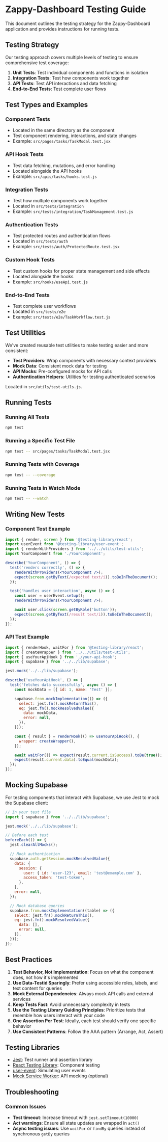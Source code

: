 # Zappy-Dashboard Testing Guide

This document outlines the testing strategy for the Zappy-Dashboard application and provides instructions for running tests.

## Testing Strategy

Our testing approach covers multiple levels of testing to ensure comprehensive test coverage:

1. **Unit Tests**: Test individual components and functions in isolation
2. **Integration Tests**: Test how components work together
3. **API Tests**: Test API interactions and data fetching
4. **End-to-End Tests**: Test complete user flows

## Test Types and Examples

### Component Tests

- Located in the same directory as the component
- Test component rendering, interactions, and state changes
- Example: `src/pages/tasks/TaskModal.test.jsx`

### API Hook Tests

- Test data fetching, mutations, and error handling
- Located alongside the API hooks
- Example: `src/apis/tasks/hooks.test.js`

### Integration Tests

- Test how multiple components work together
- Located in `src/tests/integration`
- Example: `src/tests/integration/TaskManagement.test.js`

### Authentication Tests

- Test protected routes and authentication flows
- Located in `src/tests/auth`
- Example: `src/tests/auth/ProtectedRoute.test.jsx`

### Custom Hook Tests

- Test custom hooks for proper state management and side effects
- Located alongside the hooks
- Example: `src/hooks/useApi.test.js`

### End-to-End Tests

- Test complete user workflows
- Located in `src/tests/e2e`
- Example: `src/tests/e2e/TaskWorkflow.test.js`

## Test Utilities

We've created reusable test utilities to make testing easier and more consistent:

- **Test Providers**: Wrap components with necessary context providers
- **Mock Data**: Consistent mock data for testing
- **API Mocks**: Pre-configured mocks for API calls
- **Authentication Helpers**: Utilities for testing authenticated scenarios

Located in `src/utils/test-utils.js`.

## Running Tests

### Running All Tests

```bash
npm test
```

### Running a Specific Test File

```bash
npm test -- src/pages/tasks/TaskModal.test.jsx
```

### Running Tests with Coverage

```bash
npm test -- --coverage
```

### Running Tests in Watch Mode

```bash
npm test -- --watch
```

## Writing New Tests

### Component Test Example

```jsx
import { render, screen } from '@testing-library/react';
import userEvent from '@testing-library/user-event';
import { renderWithProviders } from '../../utils/test-utils';
import YourComponent from './YourComponent';

describe('YourComponent', () => {
  test('renders correctly', () => {
    renderWithProviders(<YourComponent />);
    expect(screen.getByText(/expected text/i)).toBeInTheDocument();
  });

  test('handles user interaction', async () => {
    const user = userEvent.setup();
    renderWithProviders(<YourComponent />);

    await user.click(screen.getByRole('button'));
    expect(screen.getByText(/result text/i)).toBeInTheDocument();
  });
});
```

### API Test Example

```jsx
import { renderHook, waitFor } from '@testing-library/react';
import { createWrapper } from '../../utils/test-utils';
import { useYourApiHook } from './your-api-hook';
import { supabase } from '../../lib/supabase';

jest.mock('../../lib/supabase');

describe('useYourApiHook', () => {
  test('fetches data successfully', async () => {
    const mockData = [{ id: 1, name: 'Test' }];

    supabase.from.mockImplementation(() => ({
      select: jest.fn().mockReturnThis(),
      eq: jest.fn().mockResolvedValue({
        data: mockData,
        error: null,
      }),
    }));

    const { result } = renderHook(() => useYourApiHook(), {
      wrapper: createWrapper(),
    });

    await waitFor(() => expect(result.current.isSuccess).toBe(true));
    expect(result.current.data).toEqual(mockData);
  });
});
```

## Mocking Supabase

For testing components that interact with Supabase, we use Jest to mock the Supabase client:

```jsx
// In your test file
import { supabase } from '../../lib/supabase';

jest.mock('../../lib/supabase');

// Before each test
beforeEach(() => {
  jest.clearAllMocks();

  // Mock authentication
  supabase.auth.getSession.mockResolvedValue({
    data: {
      session: {
        user: { id: 'user-123', email: 'test@example.com' },
        access_token: 'test-token',
      },
    },
    error: null,
  });

  // Mock database queries
  supabase.from.mockImplementation((table) => ({
    select: jest.fn().mockReturnThis(),
    eq: jest.fn().mockResolvedValue({
      data: [],
      error: null,
    }),
  }));
});
```

## Best Practices

1. **Test Behavior, Not Implementation**: Focus on what the component does, not how it's implemented
2. **Use Data-Testid Sparingly**: Prefer using accessible roles, labels, and text content for queries
3. **Mock External Dependencies**: Always mock API calls and external services
4. **Keep Tests Fast**: Avoid unnecessary complexity in tests
5. **Use the Testing Library Guiding Principles**: Prioritize tests that resemble how users interact with your code
6. **One Assertion Per Test**: Ideally, each test should verify one specific behavior
7. **Use Consistent Patterns**: Follow the AAA pattern (Arrange, Act, Assert)

## Testing Libraries

- [Jest](https://jestjs.io/): Test runner and assertion library
- [React Testing Library](https://testing-library.com/docs/react-testing-library/intro/): Component testing
- [user-event](https://testing-library.com/docs/user-event/intro): Simulating user events
- [Mock Service Worker](https://mswjs.io/): API mocking (optional)

## Troubleshooting

### Common Issues

- **Test timeout**: Increase timeout with `jest.setTimeout(10000)`
- **Act warnings**: Ensure all state updates are wrapped in `act()`
- **Async testing issues**: Use `waitFor` or `findBy` queries instead of synchronous `getBy` queries

